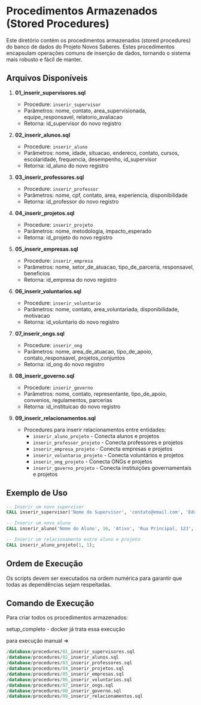 # Procedimentos Armazenados (Stored Procedures)

Este diretório contém os procedimentos armazenados (stored procedures) do banco de dados do Projeto Novos Saberes. Estes procedimentos encapsulam operações comuns de inserção de dados, tornando o sistema mais robusto e fácil de manter.

## Arquivos Disponíveis

1. **01_inserir_supervisores.sql**
   - Procedure: `inserir_supervisor`
   - Parâmetros: nome, contato, area_supervisionada, equipe_responsavel, relatorio_avaliacao
   - Retorna: id_supervisor do novo registro

2. **02_inserir_alunos.sql**
   - Procedure: `inserir_aluno`
   - Parâmetros: nome, idade, situacao, endereco, contato, cursos, escolaridade, frequencia, desempenho, id_supervisor
   - Retorna: id_aluno do novo registro

3. **03_inserir_professores.sql**
   - Procedure: `inserir_professor`
   - Parâmetros: nome, cpf, contato, area, experiencia, disponibilidade
   - Retorna: id_professor do novo registro

4. **04_inserir_projetos.sql**
   - Procedure: `inserir_projeto`
   - Parâmetros: nome, metodologia, impacto_esperado
   - Retorna: id_projeto do novo registro

5. **05_inserir_empresas.sql**
   - Procedure: `inserir_empresa`
   - Parâmetros: nome, setor_de_atuacao, tipo_de_parceria, responsavel, beneficios
   - Retorna: id_empresa do novo registro

6. **06_inserir_voluntarios.sql**
   - Procedure: `inserir_voluntario`
   - Parâmetros: nome, contato, area_voluntariada, disponibilidade, motivacao
   - Retorna: id_voluntario do novo registro

7. **07_inserir_ongs.sql**
   - Procedure: `inserir_ong`
   - Parâmetros: nome, area_de_atuacao, tipo_de_apoio, contato_responsavel, projetos_conjuntos
   - Retorna: id_ong do novo registro

8. **08_inserir_governo.sql**
   - Procedure: `inserir_governo`
   - Parâmetros: nome, contato, representante, tipo_de_apoio, convenios, regulamentos, parcerias
   - Retorna: id_instituicao do novo registro

9. **09_inserir_relacionamentos.sql**
   - Procedures para inserir relacionamentos entre entidades:
     - `inserir_aluno_projeto` - Conecta alunos e projetos
     - `inserir_professor_projeto` - Conecta professores e projetos
     - `inserir_empresa_projeto` - Conecta empresas e projetos
     - `inserir_voluntario_projeto` - Conecta voluntários e projetos
     - `inserir_ong_projeto` - Conecta ONGs e projetos
     - `inserir_governo_projeto` - Conecta instituições governamentais e projetos

## Exemplo de Uso

```sql
-- Inserir um novo supervisor
CALL inserir_supervisor('Nome do Supervisor', 'contato@email.com', 'Educação', 'Equipe X', 'Relatório inicial');

-- Inserir um novo aluno
CALL inserir_aluno('Nome do Aluno', 16, 'Ativo', 'Rua Principal, 123', 'aluno@email.com', 'Matemática', 'Ensino Médio', 85, 'Bom', 1);

-- Inserir um relacionamento entre aluno e projeto
CALL inserir_aluno_projeto(1, 1);
```

## Ordem de Execução

Os scripts devem ser executados na ordem numérica para garantir que todas as dependências sejam respeitadas.

## Comando de Execução

Para criar todos os procedimentos armazenados:

setup_completo - docker já trata essa execução

para execução manual =>
```sql
/database/procedures/01_inserir_supervisores.sql
/database/procedures/02_inserir_alunos.sql
/database/procedures/03_inserir_professores.sql
/database/procedures/04_inserir_projetos.sql
/database/procedures/05_inserir_empresas.sql
/database/procedures/06_inserir_voluntarios.sql
/database/procedures/07_inserir_ongs.sql
/database/procedures/08_inserir_governo.sql
/database/procedures/09_inserir_relacionamentos.sql
```
